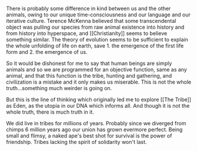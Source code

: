 There is probably some difference in kind between us and the other animals, owing to our unique time-consciousness and our language and our iterative culture. Terence McKenna believed that some transcendental object was pulling our species from raw animal existence into history and from history into hyperspace, and [[Christianity]] seems to believe something similar. The theory of evolution seems to be sufficient to explain the whole unfolding of life on earth, save 1. the emergence of the first life form and 2. the emergence of us.

So it would be dishonest for me to say that human beings are simply animals and so we are programmed for an objective function, same as any animal, and that this function is the tribe, hunting and gathering, and civilization is a mistake and it only makes us miserable. This is not the whole truth...something much weirder is going on.

But this is the line of thinking which originally led me to explore [[The Tribe]] as Eden, as the utopia in our DNA which informs all. And though it is not the whole truth, there is much truth in it. 

We did live in tribes for millions of years. Probably since we diverged from chimps 6 million years ago our union has grown evermore perfect. Being small and flimsy, a naked ape's best shot for survival is the power of friendship. Tribes lacking the spirit of solidarity won't last. 